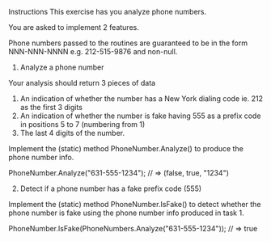 Instructions
This exercise has you analyze phone numbers.

You are asked to implement 2 features.

Phone numbers passed to the routines are guaranteed to be in the form NNN-NNN-NNNN e.g. 212-515-9876 and non-null.

1. Analyze a phone number

Your analysis should return 3 pieces of data

1. An indication of whether the number has a New York dialing code ie. 212 as the first 3 digits
2. An indication of whether the number is fake having 555 as a prefix code in positions 5 to 7 (numbering from 1)
3. The last 4 digits of the number.

Implement the (static) method PhoneNumber.Analyze() to produce the phone number info.

PhoneNumber.Analyze("631-555-1234");
// => (false, true, "1234")

2. Detect if a phone number has a fake prefix code (555)

Implement the (static) method PhoneNumber.IsFake() to detect whether the phone number is fake using the phone number info produced in task 1.

PhoneNumber.IsFake(PhoneNumbers.Analyze("631-555-1234"));
// => true
